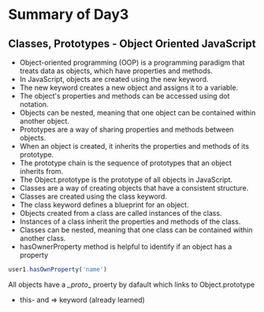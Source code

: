 
# Summary of Day3

## Classes, Prototypes - Object Oriented JavaScript


- Object-oriented programming (OOP) is a programming paradigm that treats data as objects, which have properties and methods.
- In JavaScript, objects are created using the new keyword.
- The new keyword creates a new object and assigns it to a variable.
- The object's properties and methods can be accessed using dot notation.
- Objects can be nested, meaning that one object can be contained within another object.
- Prototypes are a way of sharing properties and methods between objects.
- When an object is created, it inherits the properties and methods of its prototype.
- The prototype chain is the sequence of prototypes that an object inherits from.
- The Object.prototype is the prototype of all objects in JavaScript.
- Classes are a way of creating objects that have a consistent structure.
- Classes are created using the class keyword.
- The class keyword defines a blueprint for an object.
- Objects created from a class are called instances of the class.
- Instances of a class inherit the properties and methods of the class.
- Classes can be nested, meaning that one class can be contained within another class.
- hasOwnerProperty method is helpful to identify if an object has a property
```js
user1.hasOwnProperty('name')
```
All objects have a _\_proto__ proerty by dafault which links to Object.prototype 
- this- and => keyword (already learned)
